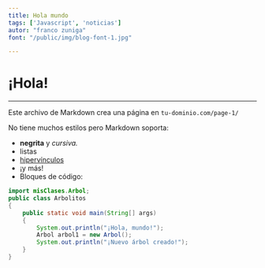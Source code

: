 ```yaml
---
title: Hola mundo
tags: ['Javascript', 'noticias']
autor: "franco zuniga"
font: "/public/img/blog-font-1.jpg"

---
```


# ¡Hola!
---
Este archivo de Markdown crea una página en `tu-dominio.com/page-1/`

No tiene muchos estilos pero Markdown soporta:
- **negrita** y _cursiva._
- listas
- [hipervínculos](https://astro.build)
- ¡y más!
- Bloques de código:
```java
import misClases.Arbol;
public class Arbolitos
{
    public static void main(String[] args)
    {
        System.out.println("¡Hola, mundo!");
        Arbol arbol1 = new Arbol();
        System.out.println("¡Nuevo árbol creado!");
    }
}
```
